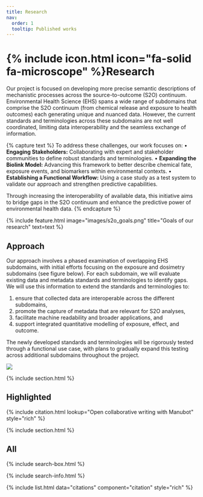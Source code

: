 ```yaml
---
title: Research
nav:
  order: 1
  tooltip: Published works
---
```


# {% include icon.html icon="fa-solid fa-microscope" %}Research

Our project is focused on developing more precise semantic descriptions of mechanistic processes across the source-to-outcome (S2O) continuum. Environmental Health Science (EHS) spans a wide range of subdomains that comprise the S2O continuum (from chemical release and exposure to health outcomes) each generating unique and nuanced data. However, the current standards and terminologies across these subdomains are not well coordinated, limiting data interoperability and the seamless exchange of information.

{% capture text %}
To address these challenges, our work focuses on:
	•	**Engaging Stakeholders:** Collaborating with expert and stakeholder communities to define robust standards and terminologies.
	•	**Expanding the Biolink Model:** Advancing this framework to better describe chemical fate, exposure events, and biomarkers within environmental contexts.
	•	**Establishing a Functional Workflow:** Using a case study as a test system to validate our approach and strengthen predictive capabilities.

Through increasing the interoperability of available data, this initiative aims to bridge gaps in the S2O continuum and enhance the predictive power of environmental health data.
{% endcapture %}

{% include feature.html image="images/s2o_goals.png" title="Goals of our research" text=text %}

## Approach

Our approach involves a phased examination of overlapping EHS subdomains, with initial efforts focusing on the exposure and dosimetry subdomains (see figure below). For each subdomain, we will evaluate existing data and metadata standards and terminologies to identify gaps. We will use this information to extend the standards and terminologies to:
  1. ensure that collected data are interoperable across the different subdomains,
  2. promote the capture of metadata that are relevant for S2O analyses,
  3. facilitate machine readability and broader applications, and
  4. support integrated quantitative modelling of exposure, effect, and outcome.

The newly developed standards and terminologies will be rigorously tested through a functional use case, with plans to gradually expand this testing across additional subdomains throughout the project.

![](/images/s2ocontinuum.png)

{% include section.html %}

## Highlighted

{% include citation.html lookup="Open collaborative writing with Manubot" style="rich" %}

{% include section.html %}

## All

{% include search-box.html %}

{% include search-info.html %}

{% include list.html data="citations" component="citation" style="rich" %}
